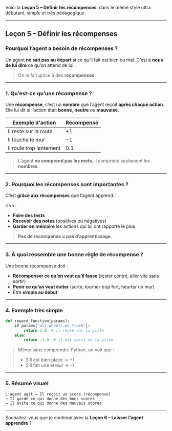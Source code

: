 Voici la **Leçon 5 – Définir les récompenses**, dans le même style ultra débutant, simple et très pédagogique.

---

## **Leçon 5 – Définir les récompenses**

### Pourquoi l’agent a besoin de récompenses ?

Un agent **ne sait pas au départ** si ce qu’il fait est bien ou mal.
C’est à **nous de lui dire** ce qu’on attend de lui.

> On le fait grâce à des **récompenses**.

---

### 1. Qu’est-ce qu’une récompense ?

Une **récompense**, c’est un **nombre** que l’agent reçoit **après chaque action**.
Elle lui dit si l’action était **bonne**, **neutre** ou **mauvaise**.

| Exemple d'action        | Récompense |
| ----------------------- | ---------- |
| Il reste sur la route   | +1         |
| Il touche le mur        | -1         |
| Il roule trop lentement | 0.1        |

> L’agent **ne comprend pas les mots**, il comprend seulement les **nombres**.

---

### 2. Pourquoi les récompenses sont importantes ?

C’est **grâce aux récompenses** que l’agent apprend.

Il va :

* **Faire des tests**
* **Recevoir des notes** (positives ou négatives)
* **Garder en mémoire** les actions qui lui ont rapporté le plus

> **Pas de récompense = pas d’apprentissage.**

---

### 3. À quoi ressemble une bonne règle de récompense ?

Une bonne récompense doit :

* **Récompenser ce qu’on veut qu’il fasse**
  (rester centré, aller vite sans sortir)
* **Punir ce qu’on veut éviter**
  (sortir, tourner trop fort, heurter un mur)
* Être **simple au début**

---

### 4. Exemple très simple

```python
def reward_function(params):
    if params['all_wheels_on_track']:
        return 1.0  # il reste sur la piste
    else:
        return -1.0  # il est sorti de la piste
```

> Même sans comprendre Python, on voit que :
>
> * S’il est bien placé → +1
> * S’il fait une erreur → -1

---

### 5. Résumé visuel

```
L’agent agit → Il reçoit un score (récompense)
→ Il garde ce qui donne des bons scores
→ Il évite ce qui donne des mauvais scores
```

---

Souhaitez-vous que je continue avec la **Leçon 6 – Laisser l’agent apprendre** ?
